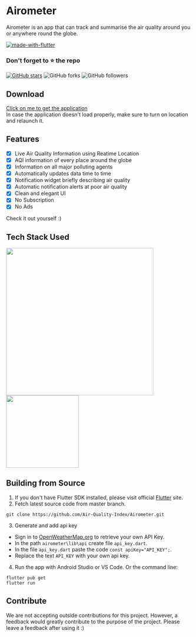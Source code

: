 # Airometer

Airometer is an app that can track and summarise the air quality around you or anywhere round the globe.

[![made-with-flutter](https://img.shields.io/badge/Made%20with-Flutter-1f425f.svg)](https://flutter.dev/)

### Don't forget to :star: the repo

[![GitHub stars](https://img.shields.io/github/stars/Air-Quality-Index/Airometer.svg?style=social&label=Star)](https://github.com//Air-Quality-Index/Airometer) ![GitHub forks](https://img.shields.io/github/forks/Air-Quality-Index/Airometer.svg?style=social&label=Forks) ![GitHub followers](https://img.shields.io/github/followers/Air-Quality-Index.svg?style=social&label=Follow)

## Download

 <a href="https://drive.google.com/drive/folders/1uG59lQfDSPf6ZqGs3DNBZDkQ2Tk-zbyI?usp=sharing">Click on me to get the application</a>
 <br>In case the application doesn't load properly, make sure to turn on location and relaunch it.
 
 ## Features

- [x] Live Air Quality Information using Reatime Location
- [x] AQI information of every place around the globe
- [x] Information on all major polluting agents
- [x] Automatically updates data time to time 
- [x] Notification widget briefly describing air quality
- [x] Automatic notification alerts at poor air quality   
- [x] Clean and elegant UI
- [x] No Subscription
- [x] No Ads

Check it out yourself :)



## Tech Stack Used

<img src="https://storage.googleapis.com/cms-storage-bucket/70760bf1e88b184bb1bc.png"
     width="400">
<img src="https://openweathermap.org/themes/openweathermap/assets/img/mobile_app/android-app-top-banner.png" width="196.798292423">
 

## Building from Source

1. If you don't have Flutter SDK installed, please visit official [Flutter](https://flutter.dev/) site.
2. Fetch latest source code from master branch.

```
git clone https://github.com/Air-Quality-Index/Airometer.git
```

3. Generate and add api key

- Sign in to [OpenWeatherMap.org](https://openweathermap.org/) to retrieve your own API Key.
- In the path ``` airometer\lib\api ``` create file ``` api_key.dart ```.
- In the file ``` api_key.dart ``` paste the code ```const apiKey="API_KEY";```.
- Replace the text ```API_KEY``` with your own api key.


4. Run the app with Android Studio or VS Code. Or the command line:

```
flutter pub get
flutter run
```

## Contribute

We are not accepting outside contributions for this project. However, a feedback would greatly
contribute to the purpose of the project. Please leave a feedback after using it :)

